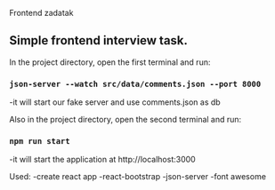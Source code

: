 Frontend zadatak

## Simple frontend interview task.

In the project directory, open the first terminal and run:

### `json-server --watch src/data/comments.json --port 8000`

-it will start our fake server and use comments.json as db

Also in the project directory, open the second terminal and run:

### `npm run start`

-it will start the application at http://localhost:3000

Used:
-create react app
-react-bootstrap
-json-server
-font awesome
